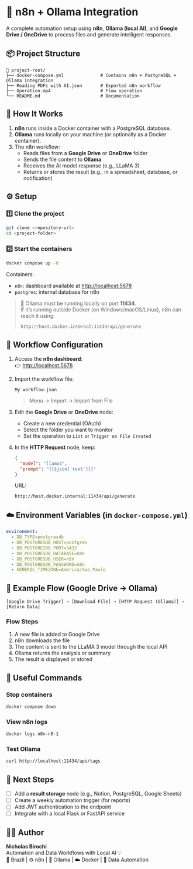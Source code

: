 # 🧠 n8n + Ollama Integration  
A complete automation setup using **n8n**, **Ollama (local AI)**, and **Google Drive / OneDrive** to process files and generate intelligent responses.

## 📦 Project Structure

```
📁 project-root/
├── docker-compose.yml              # Contains n8n + PostgreSQL + Ollama integration
├── Reading PDFs with AI.json       # Exported n8n workflow
├── Operation.mp4                   # Flow operation
└── README.md                       # Documentation
```

## 🚀 How It Works

1. **n8n** runs inside a Docker container with a PostgreSQL database.  
2. **Ollama** runs locally on your machine (or optionally as a Docker container).  
3. The n8n workflow:
   - Reads files from a **Google Drive** or **OneDrive** folder  
   - Sends the file content to **Ollama**  
   - Receives the AI model response (e.g., LLaMA 3)  
   - Returns or stores the result (e.g., in a spreadsheet, database, or notification)

## ⚙️ Setup

### 1️⃣ Clone the project
```bash
git clone <repository-url>
cd <project-folder>
```

### 2️⃣ Start the containers
```bash
docker compose up -d
```

Containers:
- `n8n`: dashboard available at [http://localhost:5678](http://localhost:5678)
- `postgres`: internal database for n8n

> 🔸 Ollama must be running locally on port **11434**.  
> If it’s running outside Docker (on Windows/macOS/Linux), n8n can reach it using:
> ```
> http://host.docker.internal:11434/api/generate
> ```

## 🧩 Workflow Configuration

1. Access the **n8n dashboard**:  
   👉 [http://localhost:5678](http://localhost:5678)

2. Import the workflow file:
   ```
   My workflow.json
   ```
   > Menu → Import → Import from File

3. Edit the **Google Drive** or **OneDrive** node:
   - Create a new credential (OAuth)
   - Select the folder you want to monitor
   - Set the operation to `List` or `Trigger on File Created`

4. In the **HTTP Request** node, keep:
   ```json
   {
     "model": "llama3",
     "prompt": "{{$json['text']}}"
   }
   ```
   URL:  
   ```
   http://host.docker.internal:11434/api/generate
   ```

## ☁️ Environment Variables (in `docker-compose.yml`)

```yaml
environment:
  - DB_TYPE=postgresdb
  - DB_POSTGRESDB_HOST=postgres
  - DB_POSTGRESDB_PORT=5432
  - DB_POSTGRESDB_DATABASE=n8n
  - DB_POSTGRESDB_USER=n8n
  - DB_POSTGRESDB_PASSWORD=n8n
  - GENERIC_TIMEZONE=America/Sao_Paulo
```

## 🧠 Example Flow (Google Drive → Ollama)

```text
[Google Drive Trigger] → [Download File] → [HTTP Request (Ollama)] → [Return Data]
```

### Flow Steps
1. A new file is added to Google Drive  
2. n8n downloads the file  
3. The content is sent to the LLaMA 3 model through the local API  
4. Ollama returns the analysis or summary  
5. The result is displayed or stored

## 🧰 Useful Commands

### Stop containers
```bash
docker compose down
```

### View n8n logs
```bash
docker logs n8n-n8-1
```

### Test Ollama
```bash
curl http://localhost:11434/api/tags
```

## 🧩 Next Steps

- [ ] Add a **result storage** node (e.g., Notion, PostgreSQL, Google Sheets)  
- [ ] Create a weekly automation trigger (for reports)  
- [ ] Add JWT authentication to the endpoint  
- [ ] Integrate with a local Flask or FastAPI service  

## 🧑‍💻 Author
**Nicholas Birochi**  
Automation and Data Workflows with Local AI 💡  
📍 Brazil | ⚙️ n8n | 🧠 Ollama | ☁️ Docker | 🔗 Data Automation
